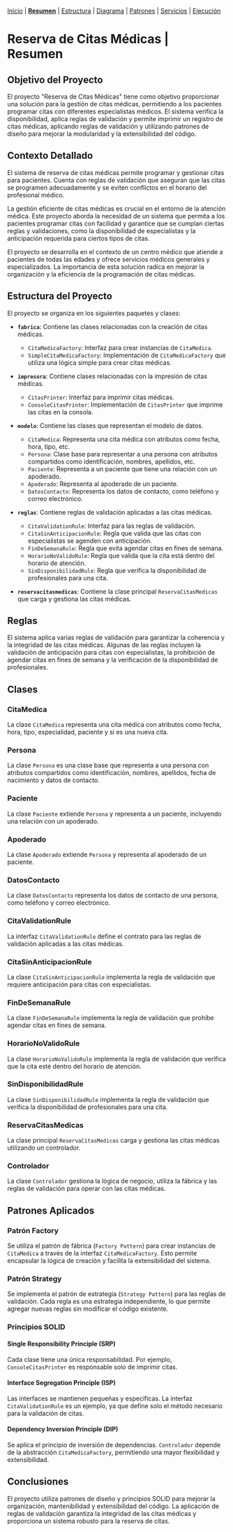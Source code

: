 [Inicio](../README.md) | 
[__Resumen__](Readme.md) | 
[Estructura](Estructura.md) | 
[Diagrama](Diagrama.md) |
[Patrones](Patrones.md) |
[Servicios](Servicios.md) |
[Ejecución](Ejecucion.md) 

# Reserva de Citas Médicas | Resumen

## Objetivo del Proyecto

El proyecto "Reserva de Citas Médicas" tiene como objetivo proporcionar una solución para la gestión de citas médicas, permitiendo a los pacientes programar citas con diferentes especialistas médicos. El sistema verifica la disponibilidad, aplica reglas de validación y permite imprimir un registro de citas médicas, aplicando reglas de validación y utilizando patrones de diseño para mejorar la modularidad y la extensibilidad del código.

## Contexto Detallado

El sistema de reserva de citas médicas permite programar y gestionar citas para pacientes. Cuenta con reglas de validación que aseguran que las citas se programen adecuadamente y se eviten conflictos en el horario del profesional médico.

La gestión eficiente de citas médicas es crucial en el entorno de la atención médica. Este proyecto aborda la necesidad de un sistema que permita a los pacientes programar citas con facilidad y garantice que se cumplan ciertas reglas y validaciones, como la disponibilidad de especialistas y la anticipación requerida para ciertos tipos de citas.

El proyecto se desarrolla en el contexto de un centro médico que atiende a pacientes de todas las edades y ofrece servicios médicos generales y especializados. La importancia de esta solución radica en mejorar la organización y la eficiencia de la programación de citas médicas.


## Estructura del Proyecto

El proyecto se organiza en los siguientes paquetes y clases:

- **`fabrica`**: Contiene las clases relacionadas con la creación de citas médicas.

  - `CitaMedicaFactory`: Interfaz para crear instancias de `CitaMedica`.
  - `SimpleCitaMedicaFactory`: Implementación de `CitaMedicaFactory` que utiliza una lógica simple para crear citas médicas.

- **`impresora`**: Contiene clases relacionadas con la impresión de citas médicas.

  - `CitasPrinter`: Interfaz para imprimir citas médicas.
  - `ConsoleCitasPrinter`: Implementación de `CitasPrinter` que imprime las citas en la consola.

- **`modelo`**: Contiene las clases que representan el modelo de datos.

  - `CitaMedica`: Representa una cita médica con atributos como fecha, hora, tipo, etc.
  - `Persona`: Clase base para representar a una persona con atributos compartidos como identificación, nombres, apellidos, etc.
  - `Paciente`: Representa a un paciente que tiene una relación con un apoderado.
  - `Apoderado`: Representa al apoderado de un paciente.
  - `DatosContacto`: Representa los datos de contacto, como teléfono y correo electrónico.

- **`reglas`**: Contiene reglas de validación aplicadas a las citas médicas.

  - `CitaValidationRule`: Interfaz para las reglas de validación.
  - `CitaSinAnticipacionRule`: Regla que valida que las citas con especialistas se agenden con anticipación.
  - `FinDeSemanaRule`: Regla que evita agendar citas en fines de semana.
  - `HorarioNoValidoRule`: Regla que valida que la cita está dentro del horario de atención.
  - `SinDisponibilidadRule`: Regla que verifica la disponibilidad de profesionales para una cita.

- **`reservacitasmedicas`**: Contiene la clase principal `ReservaCitasMedicas` que carga y gestiona las citas médicas.

## Reglas

El sistema aplica varias reglas de validación para garantizar la coherencia y la integridad de las citas médicas. Algunas de las reglas incluyen la validación de anticipación para citas con especialistas, la prohibición de agendar citas en fines de semana y la verificación de la disponibilidad de profesionales.

## Clases

### CitaMedica

La clase `CitaMedica` representa una cita médica con atributos como fecha, hora, tipo, especialidad, paciente y si es una nueva cita.

### Persona

La clase `Persona` es una clase base que representa a una persona con atributos compartidos como identificación, nombres, apellidos, fecha de nacimiento y datos de contacto.

### Paciente

La clase `Paciente` extiende `Persona` y representa a un paciente, incluyendo una relación con un apoderado.

### Apoderado

La clase `Apoderado` extiende `Persona` y representa al apoderado de un paciente.

### DatosContacto

La clase `DatosContacto` representa los datos de contacto de una persona, como teléfono y correo electrónico.

### CitaValidationRule

La interfaz `CitaValidationRule` define el contrato para las reglas de validación aplicadas a las citas médicas.

### CitaSinAnticipacionRule

La clase `CitaSinAnticipacionRule` implementa la regla de validación que requiere anticipación para citas con especialistas.

### FinDeSemanaRule

La clase `FinDeSemanaRule` implementa la regla de validación que prohíbe agendar citas en fines de semana.

### HorarioNoValidoRule

La clase `HorarioNoValidoRule` implementa la regla de validación que verifica que la cita esté dentro del horario de atención.

### SinDisponibilidadRule

La clase `SinDisponibilidadRule` implementa la regla de validación que verifica la disponibilidad de profesionales para una cita.

### ReservaCitasMedicas

La clase principal `ReservaCitasMedicas` carga y gestiona las citas médicas utilizando un controlador.

### Controlador

La clase `Controlador` gestiona la lógica de negocio, utiliza la fábrica y las reglas de validación para operar con las citas médicas.

## Patrones Aplicados

### Patrón Factory

Se utiliza el patrón de fábrica (`Factory Pattern`) para crear instancias de `CitaMedica` a través de la interfaz `CitaMedicaFactory`. Esto permite encapsular la lógica de creación y facilita la extensibilidad del sistema.

### Patrón Strategy

Se implementa el patrón de estrategia (`Strategy Pattern`) para las reglas de validación. Cada regla es una estrategia independiente, lo que permite agregar nuevas reglas sin modificar el código existente.

### Principios SOLID

#### Single Responsibility Principle (SRP)

Cada clase tiene una única responsabilidad. Por ejemplo, `ConsoleCitasPrinter` es responsable solo de imprimir citas.

#### Interface Segregation Principle (ISP)

Las interfaces se mantienen pequeñas y específicas. La interfaz `CitaValidationRule` es un ejemplo, ya que define solo el método necesario para la validación de citas.

#### Dependency Inversion Principle (DIP)

Se aplica el principio de inversión de dependencias. `Controlador` depende de la abstracción `CitaMedicaFactory`, permitiendo una mayor flexibilidad y extensibilidad.

## Conclusiones

El proyecto utiliza patrones de diseño y principios SOLID para mejorar la organización, mantenibilidad y extensibilidad del código. La aplicación de reglas de validación garantiza la integridad de las citas médicas y proporciona un sistema robusto para la reserva de citas.

